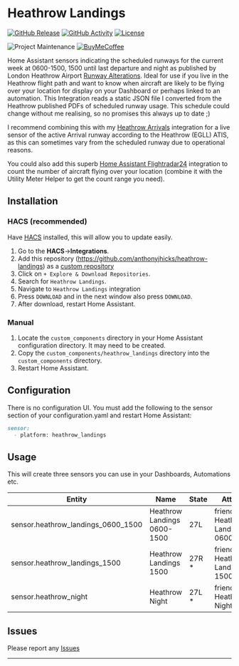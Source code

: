# Heathrow Landings
[![GitHub Release][releases-shield]][releases]
[![GitHub Activity][commits-shield]][commits]
[![License][license-shield]](LICENSE)

![Project Maintenance][maintenance-shield]
[![BuyMeCoffee][buymecoffeebadge]][buymecoffee]

Home Assistant sensors indicating the scheduled runways for the current week at 0600-1500, 1500 until last departure and night as published by London Heathrow Airport [Runway Alterations](https://www.heathrow.com/content/dam/heathrow/web/common/documents/company/local-community/noise/operations/runway-alternation/Runway_Alternation_Programme_2024.pdf).  Ideal for use if you live in the Heathrow flight path and want to know when aircraft are likely to be flying over your location for display on your Dashboard or perhaps linked to an automation. This Integration reads a static JSON file I converted from the Heathrow published PDFs of scheduled runway usage.  This schedule could change without me realising, so no promises this always up to date ;)

I recommend combining this with my [Heathrow Arrivals](http://github.com/anthonyjhicks/heathrow-arrivals) integration for a live sensor of the active Arrival runway according to the Heathrow (EGLL) ATIS, as this can sometimes vary from the scheduled runway due to operational reasons.

You could also add this superb [Home Assistant Flightradar24](https://github.com/AlexandrErohin/home-assistant-flightradar24) integration to count the number of aircraft flying over your location (combine it with the Utility Meter Helper to get the count range you need).

## Installation

### HACS (recommended)

Have [HACS](https://hacs.xyz/) installed, this will allow you to update easily.

1. Go to the <b>HACS</b>-><b>Integrations</b>.
2. Add this repository (https://github.com/anthonyjhicks/heathrow-landings) as a [custom repository](https://hacs.xyz/docs/faq/custom_repositories/)
3. Click on `+ Explore & Download Repositories`.
4. Search for `Heathrow Landings`. 
5. Navigate to `Heathrow Landings` integration 
6. Press `DOWNLOAD` and in the next window also press `DOWNLOAD`. 
7. After download, restart Home Assistant.

### Manual

1. Locate the `custom_components` directory in your Home Assistant configuration directory. It may need to be created.
2. Copy the `custom_components/heathrow_landings` directory into the `custom_components` directory.
3. Restart Home Assistant.

## Configuration

There is no configuration UI.  You must add the following to the sensor section of your configuration.yaml and restart Home Assistant:

```markdown
sensor:
  - platform: heathrow_landings
```

## Usage

This will create three sensors you can use in your Dashboards, Automations etc.

| Entity | Name | State | Attributes |
| -- | -- | -- | -- |
| sensor.heathrow_landings_0600_1500 | Heathrow Landings 0600-1500 | 27L | friendly_name: Heathrow Landings 0600-1500 |
| sensor.heathrow_landings_1500 | Heathrow Landings 1500 | 27R * |	friendly_name: Heathrow Landings 1500 | 
| sensor.heathrow_night | Heathrow Night | 27L * | friendly_name: Heathrow Night |

## Issues

Please report any [Issues](http://github.com/anthonyjhicks/heathrow-landings/issues)

***

[heathrow-landings]: https://github.com/anthonyjhicks/heathrow-landings
[buymecoffee]: https://www.buymeacoffee.com/anthonyjhicks
[buymecoffeebadge]: https://img.shields.io/badge/buy%20me%20a%20coffee-donate-yellow.svg?style=for-the-badge
[commits-shield]: https://img.shields.io/github/commit-activity/y/anthonyjhicks/heathrow-landings.svg?style=for-the-badge
[commits]: https://github.com/anthonyjhicks/heathrow-landings/commits/main
[exampleimg]: example.png
[forum-shield]: https://img.shields.io/badge/community-forum-brightgreen.svg?style=for-the-badge
[forum]: https://community.home-assistant.io/
[license-shield]: https://img.shields.io/github/license/anthonyjhicks/heathrow-landings.svg?style=for-the-badge
[maintenance-shield]: https://img.shields.io/badge/maintainer-Anthony%20Hicks%20%40anthonyjhicks-blue.svg?style=for-the-badge
[releases-shield]: https://img.shields.io/github/release/anthonyjhicks/heathrow-landings.svg?style=for-the-badge
[releases]: https://github.com/anthonyjhicks/heathrow-landings/releases
